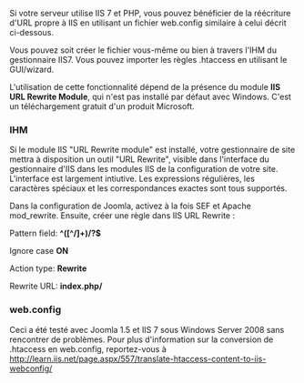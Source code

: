 <!-- Filename: Enabling_Search_Engine_Friendly_(SEF)_URLs_on_IIS/IIS7 / Display title: Autoriser les réécriture d'URL en clair  (SEF) avec IIS/IIS7 -->

Si votre serveur utilise IIS 7 et PHP, vous pouvez bénéficier de la
réécriture d'URL propre à IIS en utilisant un fichier web.config
similaire à celui décrit ci-dessous.

Vous pouvez soit créer le fichier vous-même ou bien à travers l'IHM du
gestionnaire IIS7. Vous pouvez importer les règles .htaccess en
utilisant le GUI/wizard.

L'utilisation de cette fonctionnalité dépend de la présence du module
**IIS URL Rewrite Module**, qui n'est pas installé par défaut avec
Windows. C'est un téléchargement gratuit d'un produit Microsoft.

### IHM

Si le module IIS "URL Rewrite module" est installé, votre gestionnaire
de site mettra à disposition un outil "URL Rewrite", visible dans
l'interface du gestionnaire d'IIS dans les modules IIS de la
configuration de votre site. L'interface est largement intiutive. Les
expressions régulières, les caractères spéciaux et les correspondances
exactes sont tous supportés.

Dans la configuration de Joomla, activez à la fois SEF et Apache
mod_rewrite. Ensuite, créer une règle dans IIS URL Rewrite :

Pattern field: **^(\[^/\]+)/?\$**

Ignore case **ON**

Action type: **Rewrite**

Rewrite URL: **index.php/**

### web.config

Ceci a été testé avec Joomla 1.5 et IIS 7 sous Windows Server 2008 sans
rencontrer de problèmes. Pour plus d'information sur la conversion de
.htaccess en web.config, reportez-vous à <a
href="http://learn.iis.net/page.aspx/557/translate-htaccess-content-to-iis-webconfig/"
class="external free" target="_blank"
rel="nofollow noreferrer noopener">http://learn.iis.net/page.aspx/557/translate-htaccess-content-to-iis-webconfig/</a>


        
            
                
                    
                    
                        
                        
                            
                            
                            
                            
                            
                        
                        
                    
                    
                        
                        
                            
                        
                        
                    
                    
                        
                        
                            
                            
                            
                        
                        
                    
                
            
            
                
                    
                
            
        
